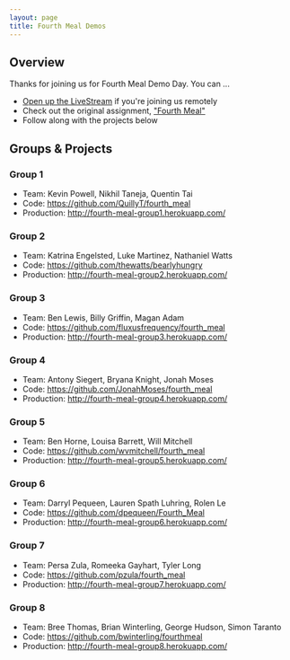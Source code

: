 ```yaml
---
layout: page
title: Fourth Meal Demos
---
```


## Overview

Thanks for joining us for Fourth Meal Demo Day. You can ...

* [Open up the LiveStream](https://new.livestream.com/accounts/1384078/dinner-dash) if you're joining us remotely
* Check out the original assignment, ["Fourth Meal"](http://tutorials.jumpstartlab.com/projects/fourth_meal.html)
* Follow along with the projects below

## Groups & Projects

### Group 1

* Team: Kevin Powell, Nikhil Taneja, Quentin Tai
* Code: https://github.com/QuillyT/fourth_meal
* Production: http://fourth-meal-group1.herokuapp.com/

### Group 2

* Team: Katrina Engelsted, Luke Martinez, Nathaniel Watts
* Code: https://github.com/thewatts/bearlyhungry
* Production: http://fourth-meal-group2.herokuapp.com/

### Group 3

* Team: Ben Lewis, Billy Griffin, Magan Adam
* Code: https://github.com/fluxusfrequency/fourth_meal
* Production: http://fourth-meal-group3.herokuapp.com/

### Group 4

* Team: Antony Siegert, Bryana Knight, Jonah Moses
* Code: https://github.com/JonahMoses/fourth_meal
* Production: http://fourth-meal-group4.herokuapp.com/

### Group 5

* Team: Ben Horne, Louisa Barrett, Will Mitchell
* Code: https://github.com/wvmitchell/fourth_meal
* Production: http://fourth-meal-group5.herokuapp.com/

### Group 6

* Team: Darryl Pequeen, Lauren Spath Luhring, Rolen Le
* Code: https://github.com/dpequeen/Fourth_Meal
* Production: http://fourth-meal-group6.herokuapp.com/

### Group 7

* Team: Persa Zula, Romeeka Gayhart, Tyler Long
* Code: https://github.com/pzula/fourth_meal
* Production: http://fourth-meal-group7.herokuapp.com/

### Group 8

* Team: Bree Thomas, Brian Winterling, George Hudson, Simon Taranto
* Code: https://github.com/bwinterling/fourthmeal
* Production: http://fourth-meal-group8.herokuapp.com/